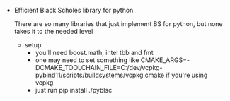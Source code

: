 * Efficient Black Scholes library for python

  There are so many libraries that just implement BS for python, but none takes it to the needed level

  * setup
  	* you'll need boost.math, intel tbb and fmt
	* one may need to set something like CMAKE_ARGS=-DCMAKE_TOOLCHAIN_FILE=C:/dev/vcpkg-pybind11/scripts/buildsystems/vcpkg.cmake if you're using vcpkg
	* just run pip install ./pyblsc
	

